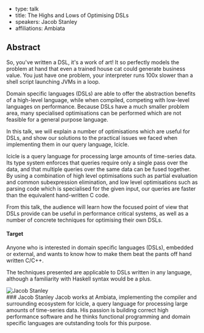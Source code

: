 - type: talk
- title: The Highs and Lows of Optimising DSLs
- speakers: Jacob Stanley
- affiliations: Ambiata

## Abstract 

So, you've written a DSL, it's a work of art! It so perfectly models the problem at hand that even a trained house cat could generate business value. You just have one problem, your interpreter runs 100x slower than a shell script launching JVMs in a loop.

Domain specific languages (DSLs) are able to offer the abstraction benefits of a high-level language, while when compiled, competing with low-level languages on performance. Because DSLs have a much smaller problem area, many specialised optimisations can be performed which are not feasible for a general purpose language.

In this talk, we will explain a number of optimisations which are useful for DSLs, and show our solutions to the practical issues we faced when implementing them in our query language, Icicle.

Icicle is a query language for processing large amounts of time-series data. Its type system enforces that queries require only a single pass over the data, and that multiple queries over the same data can be fused together. By using a combination of high level optimisations such as partial evaluation and common subexpression elimination, and low level optimisations such as parsing code which is specialised for the given input, our queries are faster than the equivalent hand-written C code.

From this talk, the audience will learn how the focused point of view that DSLs provide can be useful in performance critical systems, as well as a number of concrete techniques for optimising their own DSLs.

#### Target

Anyone who is interested in domain specific languages (DSLs), embedded or external, and wants to know how to make them beat the pants off hand written C/C++.

The techniques presented are applicable to DSLs written in any language, although a familiarity with Haskell syntax would be a plus.

<div class="author media" media:type="text/omd">

<div class="image">
<div class="avatar">
<img src="img/jacob-stanley.jpg" alt="Jacob Stanley"></img>
</div>
</div>

<div class="content" media:type="text/omd">
### Jacob Stanley
Jacob works at Ambiata, implementing the compiler and surrounding ecosystem for Icicle, a query language for processing large amounts of time-series data. His passion is building correct high performance software and he thinks functional programming and domain specific languages are outstanding tools for this purpose.
</div>
</div>
